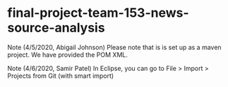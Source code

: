 # final-project-team-153-news-source-analysis

Note (4/5/2020, Abigail Johnson) Please note that is is set up as a maven project. We have provided the POM XML. 

Note (4/6/2020, Samir Patel) In Eclipse, you can go to File > Import > Projects from Git (with smart import)
